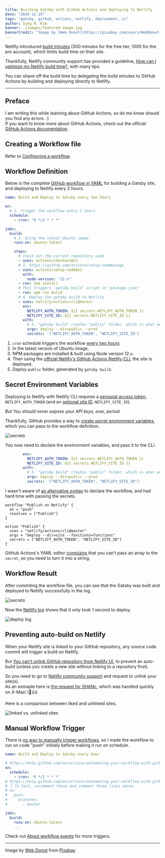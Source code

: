 ```yaml
---
title: Building Gatsby with GitHub Actions and deploying to Netlify
date: "2019-12-25"
tags: "gatsby, github, actions, netlify, deployment, ci"
author: Sung M. Kim
banner: ./images/featured-image.jpg
bannerCredit: "Image by [Web Donut](https://pixabay.com/users/WebDonut-322038/?utm_source=link-attribution&amp;utm_medium=referral&amp;utm_campaign=image&amp;utm_content=384921) from [Pixabay](https://pixabay.com/?utm_source=link-attribution&amp;utm_medium=referral&amp;utm_campaign=image&amp;utm_content=384921)"
---
```


Netlify introduced [build minutes](https://www.netlify.com/pricing/faq/) (300 minutes for the free tier, 1000 for the pro account), which limits build time on their site.

Thankfully, Netlify community support has provided a guideline, [How can I optimize my Netlify build time?](https://community.netlify.com/t/common-issue-how-can-i-optimize-my-netlify-build-time/3907), with many tips.

You can shave off the build time by delegating the build minutes to GitHub Actions by building and deploying directly to Netlify.

---

## Preface

I am writing this while learning about GitHub Actions, so let me know should you find any errors. :)  
If you want to know more about GitHub Actions, check out the official [GitHub Actions documentation](https://help.github.com/en/actions).

## Creating a Workflow file

Refer to [Configuring a workflow](https://help.github.com/en/actions/automating-your-workflow-with-github-actions/configuring-a-workflow).

## Workflow Definition

Below is the complete [GitHub workflow in YAML](https://github.com/dance2die/SHANc/blob/master/.github/workflows/build-hourly-deploy-to-netlify.yml) for building a Gatsby site, and deploying to Netlify every 2 hours.

```yaml
name: Build and Deploy to Gatsby every two hours

on:
  # 1. Trigger the workflow every 2 hours
  schedule:
    - cron: "0 */2 * * *"

jobs:
  build:
    # 2. Using the latest Ubuntu image
    runs-on: ubuntu-latest

    steps:
      # Check out the current repository code
      - uses: actions/checkout@v1
      # 3. https://github.com/actions/setup-node#usage
      - uses: actions/setup-node@v1
        with:
          node-version: "12.x"
      - run: npm install
      # This triggers `gatsby build` script in "package.json"
      - run: npm run build
      # 4. Deploy the gatsby build to Netlify
      - uses: netlify/actions/cli@master
        env:
          NETLIFY_AUTH_TOKEN: ${{ secrets.NETLIFY_AUTH_TOKEN }}
          NETLIFY_SITE_ID: ${{ secrets.NETLIFY_SITE_ID }}
        with:
          # 5. "gatsby build" creates "public" folder, which is what we are deploying
          args: deploy --dir=public --prod
          secrets: '["NETLIFY_AUTH_TOKEN", "NETLIFY_SITE_ID"]'
```

1. `cron` schedule triggers the workflow [every two hours](https://crontab.guru/#0_*/2_*_*_*)
1. In the tatest version of Ubuntu image,
1. NPM packages are installed & built using Node version 12.x.
1. Then using the [official Netlify's GitHub Actions Netlify-CLI](https://github.com/netlify/actions/tree/master/cli), the site is deployed.
1. Deploy `public` folder, generated by `gatsby build`.

## Secret Environment Variables

Deploying to Netlify with Netlify CLI requires a [personal access token](https://docs.netlify.com/cli/get-started/#obtain-a-token-in-the-netlify-ui), `NETLIFY_AUTH_TOKEN` (and an [optional site ID](https://docs.netlify.com/cli/get-started/#link-with-an-environment-variable), `NETLIFY_SITE_ID`).

_But You should never expose your API keys, ever, period._

Thankfully, GitHub provides a way to [create secret environment variables](https://help.github.com/en/actions/automating-your-workflow-with-github-actions/creating-and-using-encrypted-secrets), which you can pass to the workflow definition.

![secrets](./images/secrets.jpg)

You now need to declare the environment variables, and pass it to the CLI.

<!-- prettier-ignore -->
```yaml
        env:
          NETLIFY_AUTH_TOKEN: ${{ secrets.NETLIFY_AUTH_TOKEN }}
          NETLIFY_SITE_ID: ${{ secrets.NETLIFY_SITE_ID }}
        with:
          # 5. "gatsby build" creates "public" folder, which is what we are deploying
          args: deploy --dir=public --prod
          secrets: '["NETLIFY_AUTH_TOKEN", "NETLIFY_SITE_ID"]'
```

I wasn't aware of [an alternative syntax](https://github.com/netlify/actions/blob/master/cli/README.md#example) to declare the workflow, and had hard time with passing the secrets.

```
workflow "Publish on Netlify" {
  on = "push"
  resolves = ["Publish"]
}

action "Publish" {
  uses = "netlify/actions/cli@master"
  args = "deploy --dir=site --functions=functions"
  secrets = ["NETLIFY_AUTH_TOKEN", "NETLIFY_SITE_ID"]
}
```

GitHub Actions's YAML editor [complains](https://github.com/dance2die/SHANc/commit/75ef850d988dc57de7c6838eb77aecf46a7672fe/checks?check_suite_id=374139490) that you can't pass an array to the `secret`, so you need to turn it into a string.

## Workflow Result

After commiting the workflow file, you can see that the Gatsby was built and deployed to Netlify successfully in the log.

![secrets](./images/log.png)

Now the [Netlify log](https://app.netlify.com/sites/shanc/deploys/5e04163fe91cba677df913a3) shows that it only took 1 second to deploy.

![deploy log](./images/deploy-log.png)

## Preventing auto-build on Netlify

When your Netlify site is linked to your GitHub repository, any source code commit will trigger a build on Netlify.

But [You can't unlink GitHub repository from Netlify UI](https://community.netlify.com/t/common-issue-how-can-i-optimize-my-netlify-build-time/3907), to prevent an auto-build (unless you create a new site without linking to a repository first).

So you need to go to [Netlify community support](https://community.netlify.com/c/Netlify-support/48) and request to unlink your site(s).  
As an exmaple here is [the request for SHANc](https://community.netlify.com/t/request-for-github-repository-unlink/6606/1), which was handled quickly on X-Mas! (🙂👍)

Here is a comparison between liked and unlinked sites.

![linked vs. unlinked sites](./images/linked-unlinkned-comparison.jpg)

## Manual Workflow Trigger

There is [no way to manually trigger workflows](https://github.community/t5/GitHub-Actions/GitHub-Actions-Manual-Trigger-Approvals/td-p/31504), so I made the workflow to run on code "push" initially before making it run on schedule.

```yaml
name: Build and Deploy to Gatsby every hour

# https://help.github.com/en/actions/automating-your-workflow-with-github-actions/configuring-a-workflow#triggering-a-workflow-with-events
on:
  schedule:
    - cron: '0 */2 * * *'
# https://help.github.com/en/actions/automating-your-workflow-with-github-actions/events-that-trigger-workflows#example-using-a-single-event
# 👇 To test, uncomment these and comment three lines above.
# on:
#   push:
#     branches:
#       - master

jobs:
  build:
    runs-on: ubuntu-latest
    ...
```

Check out [About workflow events](https://help.github.com/en/actions/automating-your-workflow-with-github-actions/events-that-trigger-workflows#about-workflow-events) for more triggers.

---

Image by <a href="https://pixabay.com/users/WebDonut-322038/?utm_source=link-attribution&amp;utm_medium=referral&amp;utm_campaign=image&amp;utm_content=384921">Web Donut</a> from <a href="https://pixabay.com/?utm_source=link-attribution&amp;utm_medium=referral&amp;utm_campaign=image&amp;utm_content=384921">Pixabay</a>

